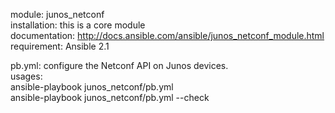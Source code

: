 module: junos_netconf  
installation: this is a core module  
documentation: http://docs.ansible.com/ansible/junos_netconf_module.html  
requirement: Ansible 2.1  

pb.yml: configure the Netconf API on Junos devices.  
usages:  
ansible-playbook junos_netconf/pb.yml  
ansible-playbook junos_netconf/pb.yml --check   
